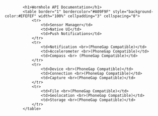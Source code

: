 

<div id="contents_index">


			<h1>Wormhole API Documentation</h1>
			<table border="1" bordercolor="#A09F9F" style="background-color:#EFEFEF" width="100%" cellpadding="3" cellspacing="0">
				<tr>
					<td>Sensor Manager</td>
					<td>Native UI</td>
					<td>Push Notifications</td>
				</tr>
				<tr>
					<td>Notification <br>(PhoneGap Compatible)</td>
					<td>Accelerometer <br>(PhoneGap Compatible)</td>
					<td>Compass <br> (PhoneGap Compatible)</td>
				</tr>
				<tr>
					<td>Device <br>(PhoneGap Compatible)</td>
					<td>Connection <br>(PhoneGap Compatible)</td>
					<td>Capture <br>(PhoneGap Compatible)</td>
				</tr>
				<tr>
					<td>File <br>(PhoneGap Compatible)</td>
					<td>Geolocation <br>(PhoneGap Compatible)</td>
					<td>Storage <br>(PhoneGap Compatible)</td>
				</tr>
			</table>
			



<!--	<ul>
	<li>Sensor Manager</li>
	<li>Native UI</li>
	<li>Push Notifications</li>
	<li>Notification (PhoneGap Compatible)</li>
	<li>Accelerometer (PhoneGap Compatible)</li>
	<li>Compass (PhoneGap Compatible)</li>
	<li>Device (PhoneGap Compatible)</li>
	<li>Connection (PhoneGap Compatible)</li>
	<li>Capture (PhoneGap Compatible)</li>
	<li>File (PhoneGap Compatible)</li>
	<li>Geolocation (PhoneGap Compatible)</li>
	<li>Storage (PhoneGap Compatible)</li>	
	</ul>-->
</div>